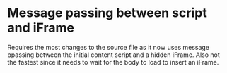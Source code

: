 # Message passing between script and iFrame
Requires the most changes to the source file as it now uses message ppassing between the initial content script and a hidden iFrame. Also not the fastest since it needs to wait for the body to load to insert an iFrame. 

